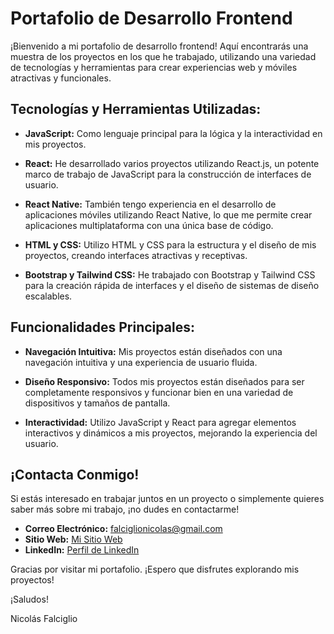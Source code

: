 # Portafolio de Desarrollo Frontend

¡Bienvenido a mi portafolio de desarrollo frontend! Aquí encontrarás una muestra de los proyectos en los que he trabajado, utilizando una variedad de tecnologías y herramientas para crear experiencias web y móviles atractivas y funcionales.

## Tecnologías y Herramientas Utilizadas:

- **JavaScript:** Como lenguaje principal para la lógica y la interactividad en mis proyectos.

- **React:** He desarrollado varios proyectos utilizando React.js, un potente marco de trabajo de JavaScript para la construcción de interfaces de usuario.

- **React Native:** También tengo experiencia en el desarrollo de aplicaciones móviles utilizando React Native, lo que me permite crear aplicaciones multiplataforma con una única base de código.

- **HTML y CSS:** Utilizo HTML y CSS para la estructura y el diseño de mis proyectos, creando interfaces atractivas y receptivas.

- **Bootstrap y Tailwind CSS:** He trabajado con Bootstrap y Tailwind CSS para la creación rápida de interfaces y el diseño de sistemas de diseño escalables.

## Funcionalidades Principales:

- **Navegación Intuitiva:** Mis proyectos están diseñados con una navegación intuitiva y una experiencia de usuario fluida.

- **Diseño Responsivo:** Todos mis proyectos están diseñados para ser completamente responsivos y funcionar bien en una variedad de dispositivos y tamaños de pantalla.

- **Interactividad:** Utilizo JavaScript y React para agregar elementos interactivos y dinámicos a mis proyectos, mejorando la experiencia del usuario.


## ¡Contacta Conmigo!

Si estás interesado en trabajar juntos en un proyecto o simplemente quieres saber más sobre mi trabajo, ¡no dudes en contactarme!

- **Correo Electrónico:** falciglionicolas@gmail.com
- **Sitio Web:** [Mi Sitio Web](https://www.nicolasdev.com.ar)
- **LinkedIn:** [Perfil de LinkedIn](https://www.linkedin.com/in/nicolasfalciglio)

Gracias por visitar mi portafolio. ¡Espero que disfrutes explorando mis proyectos!

¡Saludos!

Nicolás Falciglio
